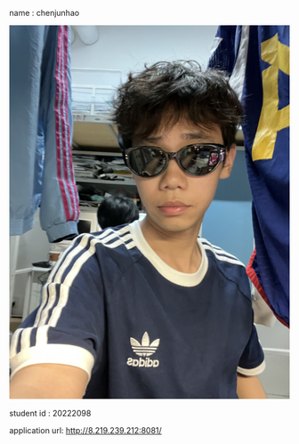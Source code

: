name   :  chenjunhao



![a](html/a.jpg)



student id   :  20222098



application url:  http://8.219.239.212:8081/










